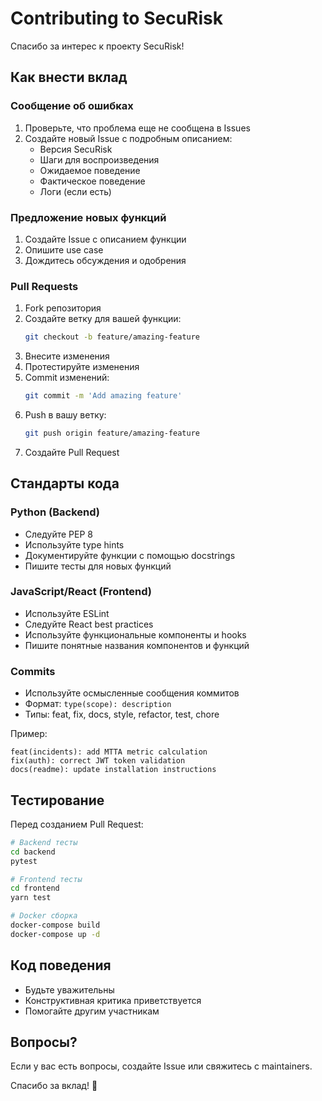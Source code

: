 # Contributing to SecuRisk

Спасибо за интерес к проекту SecuRisk!

## Как внести вклад

### Сообщение об ошибках

1. Проверьте, что проблема еще не сообщена в Issues
2. Создайте новый Issue с подробным описанием:
   - Версия SecuRisk
   - Шаги для воспроизведения
   - Ожидаемое поведение
   - Фактическое поведение
   - Логи (если есть)

### Предложение новых функций

1. Создайте Issue с описанием функции
2. Опишите use case
3. Дождитесь обсуждения и одобрения

### Pull Requests

1. Fork репозитория
2. Создайте ветку для вашей функции:
   ```bash
   git checkout -b feature/amazing-feature
   ```
3. Внесите изменения
4. Протестируйте изменения
5. Commit изменений:
   ```bash
   git commit -m 'Add amazing feature'
   ```
6. Push в вашу ветку:
   ```bash
   git push origin feature/amazing-feature
   ```
7. Создайте Pull Request

## Стандарты кода

### Python (Backend)
- Следуйте PEP 8
- Используйте type hints
- Документируйте функции с помощью docstrings
- Пишите тесты для новых функций

### JavaScript/React (Frontend)
- Используйте ESLint
- Следуйте React best practices
- Используйте функциональные компоненты и hooks
- Пишите понятные названия компонентов и функций

### Commits
- Используйте осмысленные сообщения коммитов
- Формат: `type(scope): description`
- Типы: feat, fix, docs, style, refactor, test, chore

Пример:
```
feat(incidents): add MTTA metric calculation
fix(auth): correct JWT token validation
docs(readme): update installation instructions
```

## Тестирование

Перед созданием Pull Request:

```bash
# Backend тесты
cd backend
pytest

# Frontend тесты
cd frontend
yarn test

# Docker сборка
docker-compose build
docker-compose up -d
```

## Код поведения

- Будьте уважительны
- Конструктивная критика приветствуется
- Помогайте другим участникам

## Вопросы?

Если у вас есть вопросы, создайте Issue или свяжитесь с maintainers.

Спасибо за вклад! 🎉
